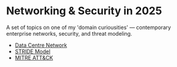 # Networking & Security in 2025

A set of topics on one of my 'domain curiousities' — contemporary enterprise networks, security, and threat modeling. 

- [Data Centre Network](network_data_center.md)
- [STRIDE Model](network_data_center_stride.md)
- [MITRE ATT&CK](network_data_center_mitre.md)

